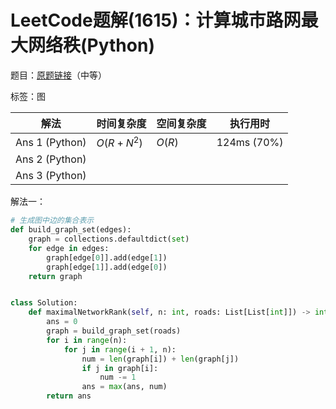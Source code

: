# LeetCode题解(1615)：计算城市路网最大网络秩(Python)

题目：[原题链接](https://leetcode-cn.com/problems/maximal-network-rank/)（中等）

标签：图

| 解法           | 时间复杂度 | 空间复杂度 | 执行用时    |
| -------------- | ---------- | ---------- | ----------- |
| Ans 1 (Python) | $O(R+N^2)$ | $O(R)$     | 124ms (70%) |
| Ans 2 (Python) |            |            |             |
| Ans 3 (Python) |            |            |             |

解法一：

```python
# 生成图中边的集合表示
def build_graph_set(edges):
    graph = collections.defaultdict(set)
    for edge in edges:
        graph[edge[0]].add(edge[1])
        graph[edge[1]].add(edge[0])
    return graph


class Solution:
    def maximalNetworkRank(self, n: int, roads: List[List[int]]) -> int:
        ans = 0
        graph = build_graph_set(roads)
        for i in range(n):
            for j in range(i + 1, n):
                num = len(graph[i]) + len(graph[j])
                if j in graph[i]:
                    num -= 1
                ans = max(ans, num)
        return ans
```